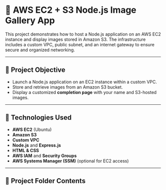 # 🚀 AWS EC2 + S3 Node.js Image Gallery App

This project demonstrates how to host a Node.js application on an AWS EC2 instance and display images stored in Amazon S3. The infrastructure includes a custom VPC, public subnet, and an internet gateway to ensure secure and organized networking.

---

## 📌 Project Objective

- Launch a Node.js application on an EC2 instance within a custom VPC.
- Store and retrieve images from an Amazon S3 bucket.
- Display a customized **completion page** with your name and S3-hosted images.

---

## 🔧 Technologies Used

- **AWS EC2** (Ubuntu)
- **Amazon S3**
- **Custom VPC**
- **Node.js** and **Express.js**
- **HTML & CSS**
- **AWS IAM** and **Security Groups**
- **AWS Systems Manager (SSM)** (optional for EC2 access)

---

## 📁 Project Folder Contents


